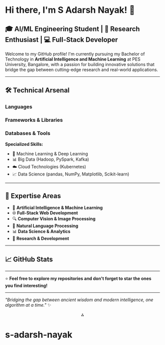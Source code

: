 # Hi there, I'm S Adarsh Nayak! 👋

## 🎓 AI/ML Engineering Student | 🔬 Research Enthusiast | 💻 Full-Stack Developer

Welcome to my GitHub profile! I'm currently pursuing my Bachelor of Technology in **Artificial Intelligence and Machine Learning** at PES University, Bangalore, with a passion for building innovative solutions that bridge the gap between cutting-edge research and real-world applications.

***

## 🛠️ Technical Arsenal

### **Languages**

### **Frameworks \& Libraries**

### **Databases \& Tools**

**Specialized Skills:**

- 🤖 Machine Learning \& Deep Learning
- 📊 Big Data (Hadoop, PySpark, Kafka)
- ☁️ Cloud Technologies (Kubernetes)
- 📈 Data Science (pandas, NumPy, Matplotlib, Scikit-learn)

***

## 🎯 Expertise Areas

- 🧠 **Artificial Intelligence \& Machine Learning**
- 🌐 **Full-Stack Web Development**
- 🔍 **Computer Vision \& Image Processing**
- 📝 **Natural Language Processing**
- 📊 **Data Science \& Analytics**
- 🔬 **Research \& Development**

***


## 📈 GitHub Stats



***

⭐ **Feel free to explore my repositories and don't forget to star the ones you find interesting!**

***

*"Bridging the gap between ancient wisdom and modern intelligence, one algorithm at a time."* ✨
<span style="display:none">[^1]</span>

<div style="text-align: center">⁂</div>



# s-adarsh-nayak
